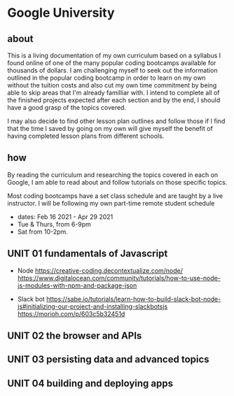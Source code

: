 # Google University

## about

This is a living documentation of my own curriculum based on a syllabus I found online of one of the many popular coding bootcamps available for thousands of dollars. I am challenging myself to seek out the information outlined in the popular coding bootcamp in order to learn on my own without the tuition costs and also cut my own time commitment by being able to skip areas that I'm already familliar with. I intend to complete all of the finished projects expected after each section and by the end, I should have a good grasp of the topics covered.

I may also decide to find other lesson plan outlines and follow those if I find that the time I saved by going on my own will give myself the benefit of having completed lesson plans from different schools.

## how

By reading the curriculum and researching the topics covered in each on Google, I am able to read about and follow tutorials on those specific topics.

Most coding bootcamps have a set class schedule and are taught by a live instructor. I will be following my own part-time remote student schedule

- dates: Feb 16 2021 - Apr 29 2021
- Tue & Thurs, from 6-9pm
- Sat from 10-2pm.

## UNIT 01 fundamentals of Javascript

- Node
  https://creative-coding.decontextualize.com/node/
  https://www.digitalocean.com/community/tutorials/how-to-use-node-js-modules-with-npm-and-package-json

- Slack bot
  https://sabe.io/tutorials/learn-how-to-build-slack-bot-node-js#initializing-our-project-and-installing-slackbotsjs
  https://morioh.com/p/603c5b32451d

## UNIT 02 the browser and APIs

## UNIT 03 persisting data and advanced topics

## UNIT 04 building and deploying apps
